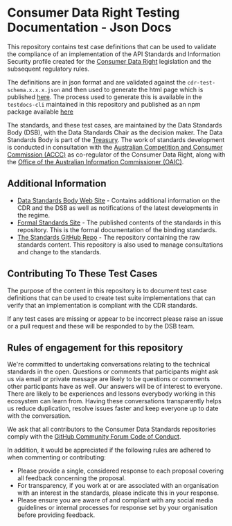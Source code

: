 # Consumer Data Right Testing Documentation - Json Docs

This repository contains test case definitions that can be used to validate the compliance of an implementation of the API Standards and Information Security profile created for the [Consumer Data Right](https://treasury.gov.au/consumer-data-right "Treasury's Consumer Data Right webpage") legislation and the subsequent regulatory rules. 

The definitions are in json format and are validated against the `cdr-test-schema.x.x.x.json` and then used to generate the html page which is published [here](https://consumerdatastandardsaustralia.github.io/standards-testing/latest/).
The process used to generate this is available in the `testdocs-cli` maintained in this repository and published as an npm package available [here](https://www.npmjs.com/package/@cds-au/testdocs) 

The standards, and these test cases, are maintained by the Data Standards Body (DSB), with the Data Standards Chair as the decision maker.  The Data Standards Body is part of the [Treasury](https://www.directory.gov.au/portfolios/treasury/data-standards-body "Data Standards Body"). The work of standards development is conducted in consultation with the [Australian Competition and Consumer Commission (ACCC)](https://www.accc.gov.au/focus-areas/consumer-data-right-cdr-0 "ACCC's CDR webpage") as co-regulator of the Consumer Data Right, along with the [Office of the Australian Information Commissioner (OAIC)](https://www.oaic.gov.au/consumer-data-right/about-the-consumer-data-right/ "OAIC CDR webpage").


## Additional Information

* [Data Standards Body Web Site](https://consumerdatastandards.gov.au/) - Contains additional information on the CDR and the DSB as well as notifications of the latest developments in the regime.
* [Formal Standards Site](https://consumerdatastandardsaustralia.github.io/standards/) - The published contents of the standards in this repository.  This is the formal documentation of the binding standards.
* [The Standards GitHub Repo](https://github.com/ConsumerDataStandardsAustralia/standards/) - The repository containing the raw standards content.  This repository is also used to manage consultations and change to the standards.


## Contributing To These Test Cases

The purpose of the content in this repository is to document test case definitions that can be used to create test suite implementations that can verify that an implementation is compliant with the CDR standards.

If any test cases are missing or appear to be incorrect please raise an issue or a pull request and these will be responded to by the DSB team.


## Rules of engagement for this repository

We're committed to undertaking conversations relating to the technical standards in the open. Questions or comments that participants might ask us via email or private message are likely to be questions or comments other participants have as well. Our answers will be of interest to everyone. There are likely to be experiences and lessons everybody working in this ecosystem can learn from. Having these conversations transparently helps us reduce duplication, resolve issues faster and keep everyone up to date with the conversation.

We ask that all contributors to the Consumer Data Standards repositories comply with the [GitHub Community Forum Code of Conduct](https://help.github.com/articles/github-community-forum-code-of-conduct/).

In addition, it would be appreciated if the following rules are adhered to when commenting or contributing:
* Please provide a single, considered response to each proposal covering all feedback concerning the proposal.
* For transparency, if you work at or are associated with an organisation with an interest in the standards, please indicate this in your response.
* Please ensure you are aware of and compliant with any social media guidelines or internal processes for response set by your organisation before providing feedback.
